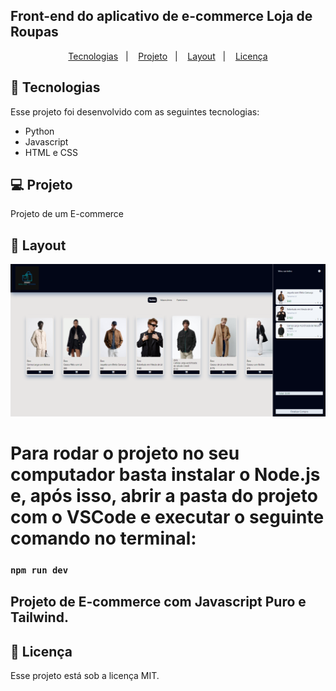## Front-end do aplicativo de e-commerce Loja de Roupas

<p align="center">
  <a href="#-tecnologias">Tecnologias</a>&nbsp;&nbsp;&nbsp;|&nbsp;&nbsp;&nbsp;
  <a href="#-projeto">Projeto</a>&nbsp;&nbsp;&nbsp;|&nbsp;&nbsp;&nbsp;
  <a href="#-layout">Layout</a>&nbsp;&nbsp;&nbsp;|&nbsp;&nbsp;&nbsp;
  <a href="#memo-licença">Licença</a>
</p>

## 🚀 Tecnologias  

Esse projeto foi desenvolvido com as seguintes tecnologias:  

- Python
- Javascript
- HTML e CSS

## 💻 Projeto  

Projeto de um E-commerce 

## 🔖 Layout

<p align="center">
<img src="https://github.com/Digao07/Projeto-Site/blob/main/HASHTAG_PROJETO/imagem-para-readme.png" />
</p> 

# Para rodar o projeto no seu computador basta instalar o Node.js e, após isso, abrir a pasta do projeto com o VSCode e executar o seguinte comando no terminal:

### `npm run dev`

## Projeto de E-commerce com Javascript Puro e Tailwind.
## :memo: Licença

Esse projeto está sob a licença MIT.

